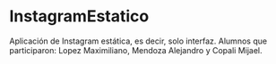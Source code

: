 # InstagramEstatico
Aplicación de Instagram estática, es decir, solo interfaz. Alumnos que participaron: Lopez Maximiliano, Mendoza Alejandro y Copali Mijael. 
